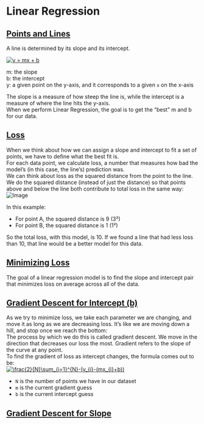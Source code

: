 # Linear Regression

## [Points and Lines](https://www.codecademy.com/paths/finance-python/tracks/regression-for-finance/modules/linear-regression-python-finance/lessons/linear-regression/exercises/points-and-lines)
A line is determined by its slope and its intercept.

<a href="https://www.codecogs.com/eqnedit.php?latex=y&space;=&space;mx&space;&plus;&space;b" target="_blank"><img src="https://latex.codecogs.com/gif.latex?y&space;=&space;mx&space;&plus;&space;b" title="y = mx + b" /></a>

m: the slope<br />
b: the intercept<br />
y: a given point on the y-axis, and it corresponds to a given `x` on the x-axis

The slope is a measure of how steep the line is, while the intercept is a measure of where the line hits the y-axis.<br />
When we perform Linear Regression, the goal is to get the “best” m and b for our data.
## [Loss](https://www.codecademy.com/paths/finance-python/tracks/regression-for-finance/modules/linear-regression-python-finance/lessons/linear-regression/exercises/loss)
When we think about how we can assign a slope and intercept to fit a set of points, we have to define what the best fit is.<br />
For each data point, we calculate loss, a number that measures how bad the model’s (in this case, the line’s) prediction was.<br />
We can think about loss as the squared distance from the point to the line. We do the squared distance (instead of just the distance) so that points above and below the line both contribute to total loss in the same way:
![Image](https://content.codecademy.com/programs/machine-learning/linear-regression/points.svg)

In this example:

* For point A, the squared distance is 9 (3²)
* For point B, the squared distance is 1 (1²)

So the total loss, with this model, is 10. If we found a line that had less loss than 10, that line would be a better model for this data.
## [Minimizing Loss](https://www.codecademy.com/paths/finance-python/tracks/regression-for-finance/modules/linear-regression-python-finance/lessons/linear-regression/exercises/minimizing-loss)
The goal of a linear regression model is to find the slope and intercept pair that minimizes loss on average across all of the data.
## [Gradient Descent for Intercept (b)](https://www.codecademy.com/paths/finance-python/tracks/regression-for-finance/modules/linear-regression-python-finance/lessons/linear-regression/exercises/gradient-descent-b)
As we try to minimize loss, we take each parameter we are changing, and move it as long as we are decreasing loss. It’s like we are moving down a hill, and stop once we reach the bottom:<br />
The process by which we do this is called gradient descent. We move in the direction that decreases our loss the most. Gradient refers to the slope of the curve at any point.<br />
To find the gradient of loss as intercept changes, the formula comes out to be:<br />
<a href="https://www.codecogs.com/eqnedit.php?latex=\frac{2}{N}\sum_{i=1}^{N}-(y_{i}-(mx_{i}&plus;b))" target="_blank"><img src="https://latex.codecogs.com/gif.latex?\frac{2}{N}\sum_{i=1}^{N}-(y_{i}-(mx_{i}&plus;b))" title="\frac{2}{N}\sum_{i=1}^{N}-(y_{i}-(mx_{i}+b))" /></a>
* `N` is the number of points we have in our dataset
* `m` is the current gradient guess
* `b` is the current intercept guess
## [Gradient Descent for Slope](https://www.codecademy.com/paths/finance-python/tracks/regression-for-finance/modules/linear-regression-python-finance/lessons/linear-regression/exercises/gradient-descent-m)
